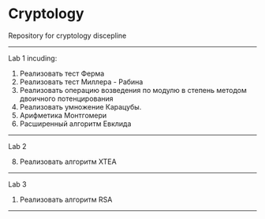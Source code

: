 # Cryptology
Repository for cryptology discepline

-----------------------------------
Lab 1 incuding:
 1. Реализовать тест Ферма
 2. Реализовать тест Миллера - Рабина
 3. Реализовать операцию возведения по модулю в степень методом двоичного потенцирования
 4. Реализовать умножение Карацубы.
 5. Арифметика Монтгомери
 6. Расширенный алгоритм Евклида
-------------------------------------------
Lab 2 

 8. Реализовать алгоритм XTEA
-------------------------------------------
Lab 3
 1. Реализовать алгоритм RSA
-------------------------------------------

